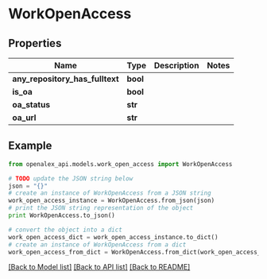 # WorkOpenAccess


## Properties
Name | Type | Description | Notes
------------ | ------------- | ------------- | -------------
**any_repository_has_fulltext** | **bool** |  | 
**is_oa** | **bool** |  | 
**oa_status** | **str** |  | 
**oa_url** | **str** |  | 

## Example

```python
from openalex_api.models.work_open_access import WorkOpenAccess

# TODO update the JSON string below
json = "{}"
# create an instance of WorkOpenAccess from a JSON string
work_open_access_instance = WorkOpenAccess.from_json(json)
# print the JSON string representation of the object
print WorkOpenAccess.to_json()

# convert the object into a dict
work_open_access_dict = work_open_access_instance.to_dict()
# create an instance of WorkOpenAccess from a dict
work_open_access_from_dict = WorkOpenAccess.from_dict(work_open_access_dict)
```
[[Back to Model list]](../README.md#documentation-for-models) [[Back to API list]](../README.md#documentation-for-api-endpoints) [[Back to README]](../README.md)


